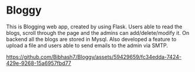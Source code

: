 # Bloggy
This is Blogging web app, created by using Flask. Users able to read the blogs, scroll through the page and the admins can add/delete/modify it. On backend all the blogs are stored in Mysql. Also developed a feature to upload a file and users able to send emails to the admin via SMTP.


https://github.com/Bibhash7/Bloggy/assets/59429659/fc34edda-7424-429e-9268-15a6957fbd77

